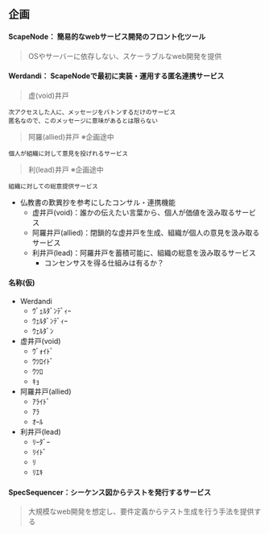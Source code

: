## 企画
#### ScapeNode： 簡易的なwebサービス開発のフロント化ツール
> OSやサーバーに依存しない、スケーラブルなweb開発を提供

#### Werdandi： ScapeNodeで最初に実装・運用する匿名連携サービス
> 虚(void)井戸
```
次アクセスした人に、メッセージをバトンするだけのサービス
匿名なので、このメッセージに意味があるとは限らない
```

> 阿羅(allied)井戸 ※企画途中
```
個人が組織に対して意見を投げれるサービス
```

> 利(lead)井戸 ※企画途中
```
組織に対しての総意提供サービス
```

- 仏教書の歎異抄を参考にしたコンサル・連携機能
  - 虚井戸(void)：誰かの伝えたい言葉から、個人が価値を汲み取るサービス
  - 阿羅井戸(allied)：閉鎖的な虚井戸を生成、組織が個人の意見を汲み取るサービス
  - 利井戸(lead)：阿羅井戸を蓄積可能に、組織の総意を汲み取るサービス
    - コンセンサスを得る仕組みは有るか？

#### 名称(仮)
- Werdandi
  - ｳﾞｪﾙﾀﾞﾝﾃﾞｨｰ
  - ｳｪﾙﾀﾞﾝﾃﾞｨｰ
  - ｳｪﾙﾀﾞﾝ
- 虚井戸(void)
  - ｳﾞｫｲﾄﾞ
  - ｳﾂﾛｲﾄﾞ
  - ｳﾂﾛ
  - ｷｮ
- 阿羅井戸(allied)
  - ｱﾗｲﾄﾞ
  - ｱﾗ
  - ｵｰﾙ
- 利井戸(lead)
  - ﾘｰﾀﾞｰ
  - ﾘｲﾄﾞ
  - ﾘ
  - ﾘｴｷ

#### SpecSequencer：シーケンス図からテストを発行するサービス
> 大規模なweb開発を想定し、要件定義からテスト生成を行う手法を提供する
